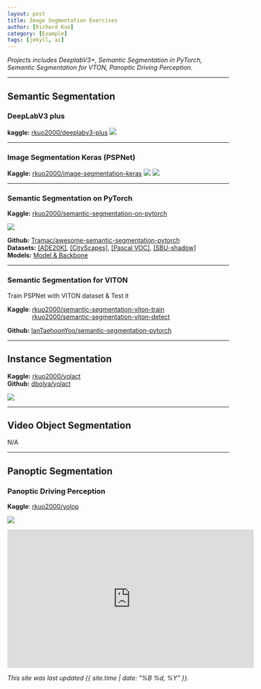 ```yaml
---
layout: post
title: Image Segmentation Exercises
author: [Richard Kuo]
category: [Example]
tags: [jekyll, ai]
---
```


*Projects includes DeeplabV3+, Semantic Segmentation in PyTorch, Semantic Segmentation for VTON, Panoptic Driving Perception.*

---
## Semantic Segmentation
### DeepLabV3 plus
**kaggle:** [rkuo2000/deeplabv3-plus](https://kaggle.com/rkuo2000/deeplabv3-plus)
![](https://www.kaggleusercontent.com/kf/80043630/eyJhbGciOiJkaXIiLCJlbmMiOiJBMTI4Q0JDLUhTMjU2In0..TaRXVZa2nWY3RM9FNo1wew.ksZ4zo01xRQOqEEuW0UNLOUj-TIfNEPANY5NMCMvmInhMAOPUm7UQJEYF-lifqiVt_cglG_1-7Pp27c-IIfo5FaqsjBfRMs4qfUaQndh-jDCyAe_EzNjJcrNyn4xsX3z7pvwm9EV39KGgXK3f_AEa48hvgNvwlv8rmR5lJp8mpsdlx2ogj2ohI3OhgsCGooSH6NtUo4cPYlQBJvfnFC7I-MdVaGMEqrXSJvLgvEcMWjBagC2eRM7w7VwYjyvZn7RqKQkN9K4pxFcqirxPb4fd2hf7Hs5kyUzFnpMvWv9n-JzgOZnPOrJJ52xc9FtAXyBzsOIRkjk7jZEfQLGT5sowSWCrwYfg1_kQY7zbf85LzZWm2ZtUvQZvHNf2RC6EDNp8-SC8lOz7DoA9kKyOhYKkPG8KO0TbjF1KJ0pQOIyyt_Uhuv_lJjTf47WNsCWiry9Bf3QTPjJi9tOpEqTPEk1ibNv2vXDQfOotkt9p_JWITxPBqsORSsRm1Ae9Bz0F97HDRAaG4hEf-9axgMQzHhpiAPyXCbQ8xSL7rR5SmgJnMJFsyUtKMBNYzTp8iooB2DY_2v1vwtVgEvD4uqvVOEfkIAezqjWjsNLOqqKxm3dytWwfPBn3yOi3xbmXxcb6WMALkWD7HjDTyLGCaNwwsa_3A.CVKYm1Iq4cjvOeH12JQ2Ww/__results___files/__results___23_0.png)

---
### Image Segmentation Keras (PSPNet)
**Kaggle:** [rkuo2000/image-segmentation-keras](https://kaggle.com/rkuo2000/image-segmentation-keras)
![](https://www.kaggleusercontent.com/kf/80046633/eyJhbGciOiJkaXIiLCJlbmMiOiJBMTI4Q0JDLUhTMjU2In0..SPhXZRFuTit6Hkax2K-3lg.-N9Z7kF0gDnXK9sC6uCx9ElmZbYzlZ8Vr035y8z_W0yPQ5hYtjTPzFKuy0wA3-eQ85wGVW8maOWoC4BPEaD1Aox7v_zCjRP51Fw_X8c1Pj0w8DuWE1d_eRULBT9GP3qB70jeBq2cVv-4_LbTH24_11FDt3lxzh16OCOJ8drVGfrAL4LPBoV7UE5HP05xdK06uKWwi8JyICV_WYOMIcVDBE0rQZpUPiA6ik1JSfRkTE8iOj8ZGt_n7p_jk62orLpxRJEHidsYSI8CyJJH8GEpghE8C2RVCemUSVBDS607d2i1b-D1Mgtvjf4EW-aURTRrWK3KLPSzd-3yxi33fRo2950sFVMmX-RSbeafBVXH-W2UWoCXmpxyTnq-vcGA0SChqnFGuoz9uPzDF1p7lkOQklWDxcehExPWU6ZYj23sMwfdDXrOT_Vo1ceYi0sTnCWLo5S2CaJG_aBeZE45N41xbsookqRFq3k9p0PLdYzGLuiil3bnIfZGpMwxlHIn-EFyY11AOs5yzGEiAmrFo6qhunE2bTRSRdrjf6r-jqXyDOMo2pIFxfn4OEpnfn3XRdlaNqhNB8BdfxRdv8XxAXGgDySTWUn08Ex8hLSmrclXDD6SjQzE6oXW8v9n6imhTIUhh4SbyombnkJc9ML6_dvYTAkqvba2wtG6TXeUa7ceAp4.AMH1tEYZTazVI5SqMGNq5Q/__results___files/__results___12_0.png)
![](https://www.kaggleusercontent.com/kf/80046633/eyJhbGciOiJkaXIiLCJlbmMiOiJBMTI4Q0JDLUhTMjU2In0..SPhXZRFuTit6Hkax2K-3lg.-N9Z7kF0gDnXK9sC6uCx9ElmZbYzlZ8Vr035y8z_W0yPQ5hYtjTPzFKuy0wA3-eQ85wGVW8maOWoC4BPEaD1Aox7v_zCjRP51Fw_X8c1Pj0w8DuWE1d_eRULBT9GP3qB70jeBq2cVv-4_LbTH24_11FDt3lxzh16OCOJ8drVGfrAL4LPBoV7UE5HP05xdK06uKWwi8JyICV_WYOMIcVDBE0rQZpUPiA6ik1JSfRkTE8iOj8ZGt_n7p_jk62orLpxRJEHidsYSI8CyJJH8GEpghE8C2RVCemUSVBDS607d2i1b-D1Mgtvjf4EW-aURTRrWK3KLPSzd-3yxi33fRo2950sFVMmX-RSbeafBVXH-W2UWoCXmpxyTnq-vcGA0SChqnFGuoz9uPzDF1p7lkOQklWDxcehExPWU6ZYj23sMwfdDXrOT_Vo1ceYi0sTnCWLo5S2CaJG_aBeZE45N41xbsookqRFq3k9p0PLdYzGLuiil3bnIfZGpMwxlHIn-EFyY11AOs5yzGEiAmrFo6qhunE2bTRSRdrjf6r-jqXyDOMo2pIFxfn4OEpnfn3XRdlaNqhNB8BdfxRdv8XxAXGgDySTWUn08Ex8hLSmrclXDD6SjQzE6oXW8v9n6imhTIUhh4SbyombnkJc9ML6_dvYTAkqvba2wtG6TXeUa7ceAp4.AMH1tEYZTazVI5SqMGNq5Q/__results___files/__results___16_0.png)

---
### Semantic Segmentation on PyTorch
**Kaggle:** [rkuo2000/semantic-segmentation-on-pytorch](https://www.kaggle.com/rkuo2000/semantic-segmentation-on-pytorch)<br />

![](https://github.com/Tramac/awesome-semantic-segmentation-pytorch/blob/master/docs/weimar_000091_000019_gtFine_color.png?raw=True)

**Github:** [Tramac/awesome-semantic-segmentation-pytorch](https://github.com/Tramac/awesome-semantic-segmentation-pytorch)<br />
**Datasets:** [[ADE20K]](http://groups.csail.mit.edu/vision/datasets/ADE20K/), [[CityScapes]](https://www.cityscapes-dataset.com/), [[Pascal VOC]](http://host.robots.ox.ac.uk/pascal/VOC/), [[SBU-shadow]](https://www3.cs.stonybrook.edu/~cvl/projects/shadow_noisy_label/index.html)<br />
**Models:** [Model & Backbone](https://github.com/Tramac/awesome-semantic-segmentation-pytorch/blob/master/docs/DETAILS.md)

---
### Semantic Segmentation for VITON
Train PSPNet with VITON dataset & Test it

**Kaggle**: [rkuo2000/semantic-segmentation-viton-train](https://www.kaggle.com/rkuo2000/semantic-segmentation-viton-train)<br />
&emsp;&emsp;&emsp;&emsp;[rkuo2000/semantic-segmentation-viton-detect](https://www.kaggle.com/rkuo2000/semantic-segmentation-viton-detect)<br />

**Github:** [IanTaehoonYoo/semantic-segmentation-pytorch](https://github.com/IanTaehoonYoo/semantic-segmentation-pytorch)<br />

---
## Instance Segmentation
**Kaggle:** [rkuo2000/yolact](https://www.kaggle.com/rkuo2000/yolact)<br />
**Github:** [dbolya/yolact](https://github.com/dbolya/yolact)<br />

![](https://www.kaggleusercontent.com/kf/51709015/eyJhbGciOiJkaXIiLCJlbmMiOiJBMTI4Q0JDLUhTMjU2In0..QjhSkbIf490iF5pCpaCTKw.6oLuok2y4E4tx2Q5WCBCKgoBRNNxsEm4BWOcAnrA8omXw32qRuZgvD3j0o03ILnM4G7JsT9I9qP-Ldpg2LpiRc98G3ENLAf2UV5e4OKZ98caYa8BBK_DhVvbRk0UDm8F9k_HMhDnEgmyQNZ7BsYkIfZiA78XpDtTbVBzcI-bbK7pTsiS7ez6qFbRYbxWzHT-LK69WEFvmWgJlr2B4twtgPjxwivUmBql5JbQICcTjs8hbPq3iOxRSvmXfwLVpLU30ldjAwBwb73XBmoEy_tF1lI9DgbrcCTkrxAjynTB4g3wrss70BQ7MLBiMdqOVC85pzn3kb4as3Wi_QKTYPVbMLTHUk3loL4I8qcyBPkL40PGX14LF3ykZjaXhSi5R7njg9QUSyMEe_UTGPuN0lsbAfM1yabIrDz5FSt22zj6FKsXhndhVWNs33emoaGgX-xt8gBxQDFfz0d0ZOXU3_GDWdDkZ86F1724o5-GXw3KhX3i5hU2hPwxo212dSGA3KZ8-W0w4IuE-mJ65RcPyWFkSGOVTjhJSNO9AIhbTC9VFyrXJNKHHXWtVRdtQh9ZHNWBCoRoWhKvm-ReTpiAbucE9J7uWORAfbNJCvBevyRlcfwgjrupIL3M0DkX4Q6A0QW0YMOOgMcOqwiSLd0i0iQpUA.3eCyP7OzEEmxtyF2CM_hKw/__results___files/__results___12_0.jpg)

---
## Video Object Segmentation
N/A

---
## Panoptic Segmentation

### Panoptic Driving Perception
**Kaggle**: [rkuo2000/yolop](https://www.kaggle.com/rkuo2000/yolop)<br />

![](https://mdimg.wxwenku.com/getimg/ccdf080c7af7e8a10e9b88444af98393d1f7b49c5e9d65ef2cd827532f32de1fa52314f1ea7a53ff4a598fa8606fdabf.jpg)

<iframe width="560" height="315" src="https://www.youtube.com/embed/4f9YHyqnq0A" title="YouTube video player" frameborder="0" allow="accelerometer; autoplay; clipboard-write; encrypted-media; gyroscope; picture-in-picture" allowfullscreen></iframe>
<br />

*This site was last updated {{ site.time | date: "%B %d, %Y" }}.*

